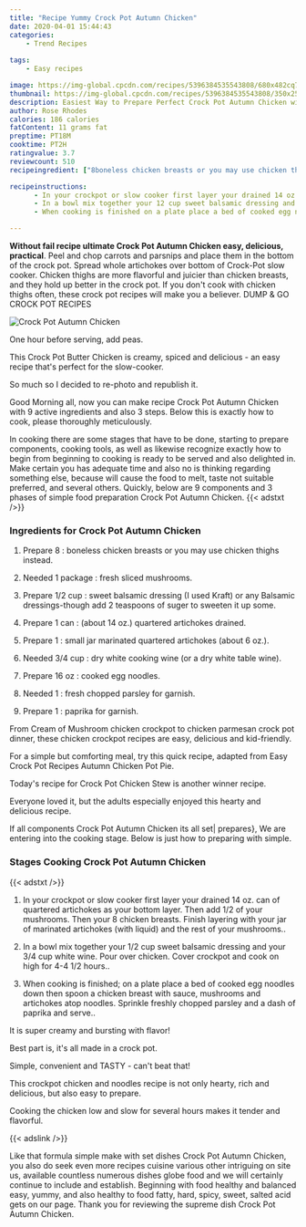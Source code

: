 ```yaml
---
title: "Recipe Yummy Crock Pot Autumn Chicken"
date: 2020-04-01 15:44:43
categories:
    - Trend Recipes
    
tags:
    - Easy recipes

image: https://img-global.cpcdn.com/recipes/5396384535543808/680x482cq70/crock-pot-autumn-chicken-recipe-main-photo.jpg
thumbnail: https://img-global.cpcdn.com/recipes/5396384535543808/350x250cq70/crock-pot-autumn-chicken-recipe-main-photo.jpg
description: Easiest Way to Prepare Perfect Crock Pot Autumn Chicken with 9 ingredients and 3 stages of easy cooking.
author: Rose Rhodes
calories: 186 calories
fatContent: 11 grams fat
preptime: PT18M
cooktime: PT2H
ratingvalue: 3.7
reviewcount: 510
recipeingredient: ["8boneless chicken breasts or you may use chicken thighs instead", "1 packagefresh sliced mushrooms", "1/2 cupsweet balsamic dressing I used Kraft or any Balsamic dressingsthough add 2 teaspoons of suger to sweeten it up some", "1 canabout 14 oz quartered artichokes drained", "1small jar marinated quartered artichokes about 6 oz", "3/4 cupdry white cooking wine or a dry white table wine", "16 ozcooked egg noodles", "1fresh chopped parsley for garnish", "1paprika for garnish"]

recipeinstructions: 
      - In your crockpot or slow cooker first layer your drained 14 oz can of quartered artichokes as your bottom layer Then add 12 of your mushrooms Then your 8 chicken breasts Finish layering with your jar of marinated artichokes with liquid and the rest of your mushrooms 
      - In a bowl mix together your 12 cup sweet balsamic dressing and your 34 cup white wine Pour over chicken Cover crockpot and cook on high for 44 12 hours 
      - When cooking is finished on a plate place a bed of cooked egg noodles down then spoon a chicken breast with sauce mushrooms and artichokes atop noodles Sprinkle freshly chopped parsley and a dash of paprika and serve

---
```




**Without fail recipe ultimate Crock Pot Autumn Chicken easy, delicious, practical**. Peel and chop carrots and parsnips and place them in the bottom of the crock pot. Spread whole artichokes over bottom of Crock-Pot slow cooker. Chicken thighs are more flavorful and juicier than chicken breasts, and they hold up better in the crock pot. If you don&#39;t cook with chicken thighs often, these crock pot recipes will make you a believer. DUMP &amp; GO CROCK POT RECIPES


![Crock Pot Autumn Chicken](https://img-global.cpcdn.com/recipes/5396384535543808/680x482cq70/crock-pot-autumn-chicken-recipe-main-photo.jpg "Crock Pot Autumn Chicken")



One hour before serving, add peas.

This Crock Pot Butter Chicken is creamy, spiced and delicious - an easy recipe that&#39;s perfect for the slow-cooker.

So much so I decided to re-photo and republish it.


Good Morning all, now you can make recipe Crock Pot Autumn Chicken with 9 active ingredients and also 3 steps. Below this is exactly how to cook, please thoroughly meticulously.

In cooking there are some stages that have to be done, starting to prepare components, cooking tools, as well as likewise recognize exactly how to begin from beginning to cooking is ready to be served and also delighted in. Make certain you has adequate time and also no is thinking regarding something else, because will cause the food to melt, taste not suitable preferred, and several others. Quickly, below are 9 components and 3 phases of simple food preparation Crock Pot Autumn Chicken.
{{< adstxt />}}

### Ingredients for Crock Pot Autumn Chicken


1. Prepare 8 : boneless chicken breasts or you may use chicken thighs instead.

1. Needed 1 package : fresh sliced mushrooms.

1. Prepare 1/2 cup : sweet balsamic dressing (I used Kraft) or any Balsamic dressings-though add 2 teaspoons of suger to sweeten it up some.

1. Prepare 1 can : (about 14 oz.) quartered artichokes drained.

1. Prepare 1 : small jar marinated quartered artichokes (about 6 oz.).

1. Needed 3/4 cup : dry white cooking wine (or a dry white table wine).

1. Prepare 16 oz : cooked egg noodles.

1. Needed 1 : fresh chopped parsley for garnish.

1. Prepare 1 : paprika for garnish.


From Cream of Mushroom chicken crockpot to chicken parmesan crock pot dinner, these chicken crockpot recipes are easy, delicious and kid-friendly.

For a simple but comforting meal, try this quick recipe, adapted from Easy Crock Pot Recipes Autumn Chicken Pot Pie.

Today&#39;s recipe for Crock Pot Chicken Stew is another winner recipe.

Everyone loved it, but the adults especially enjoyed this hearty and delicious recipe.


If all components Crock Pot Autumn Chicken its all set| prepares}, We are entering into the cooking stage. Below is just how to preparing with simple.

### Stages Cooking Crock Pot Autumn Chicken

{{< adstxt />}}


1. In your crockpot or slow cooker first layer your drained 14 oz. can of quartered artichokes as your bottom layer. Then add 1/2 of your mushrooms. Then your 8 chicken breasts. Finish layering with your jar of marinated artichokes (with liquid) and the rest of your mushrooms..



1. In a bowl mix together your 1/2 cup sweet balsamic dressing and your 3/4 cup white wine. Pour over chicken. Cover crockpot and cook on high for 4-4 1/2 hours..



1. When cooking is finished; on a plate place a bed of cooked egg noodles down then spoon a chicken breast with sauce, mushrooms and artichokes atop noodles. Sprinkle freshly chopped parsley and a dash of paprika and serve..




It is super creamy and bursting with flavor!

Best part is, it&#39;s all made in a crock pot.

Simple, convenient and TASTY - can&#39;t beat that!

This crockpot chicken and noodles recipe is not only hearty, rich and delicious, but also easy to prepare.

Cooking the chicken low and slow for several hours makes it tender and flavorful.


{{< adslink />}}

Like that formula simple make with set dishes Crock Pot Autumn Chicken, you also do seek even more recipes cuisine various other intriguing on site us, available countless numerous dishes globe food and we will certainly continue to include and establish. Beginning with food healthy and balanced easy, yummy, and also healthy to food fatty, hard, spicy, sweet, salted acid gets on our page. Thank you for reviewing the supreme dish Crock Pot Autumn Chicken.
